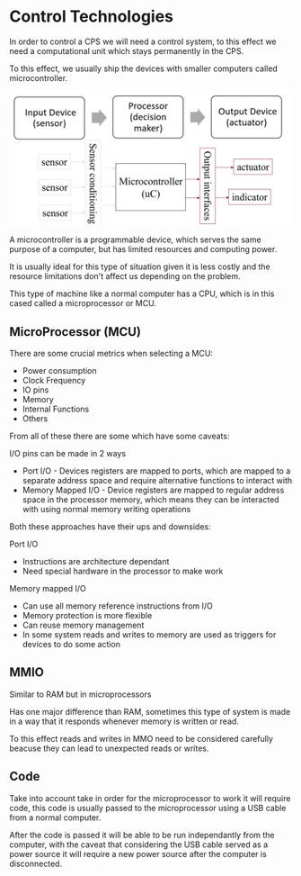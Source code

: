 # Control Technologies

In order to control a CPS we will need a control system, to this effect we need a computational unit which stays permanently in the CPS.

To this effect, we usually ship the devices with smaller computers called microcontroller.

![](../Images/MicrocontrollerScheme.png)

A microcontroller is a programmable device, which serves the same purpose of a computer, but has limited resources and computing power.

It is usually ideal for this type of situation given it is less costly and the resource limitations don't affect us depending on the problem.

This type of machine like a normal computer has a CPU, which is in this cased called a microprocessor or MCU.

## MicroProcessor (MCU)

There are some crucial metrics when selecting a MCU:
- Power consumption
- Clock Frequency
- IO pins
- Memory
- Internal Functions
- Others

From all of these there are some which have some caveats:

I/O pins can be made in 2 ways
- Port I/O - Devices registers are mapped to ports, which are mapped to a separate address space and require alternative functions to interact with
- Memory Mapped I/O - Device registers are mapped to regular address space in the processor memory, which means they can be interacted with using normal memory writing operations

Both these approaches have their ups and downsides:

Port I/O
- Instructions are architecture dependant
- Need special hardware in the processor to make work

Memory mapped I/O
- Can use all memory reference instructions from I/O
- Memory protection is more flexible
- Can reuse memory management
- In some system reads and writes to memory are used as triggers for devices to do some action

## MMIO

Similar to RAM but in microprocessors

Has one major difference than RAM, sometimes this type of system is made in a way that it responds whenever memory is written or read.

To this effect reads and writes in MMO need to be considered carefully beacuse they can lead to unexpected reads or writes.

## Code

Take into account take in order for the microprocessor to work it will require code, this code is usually passed to the microprocessor using a USB cable from a normal computer.

After the code is passed it will be able to be run independantly from the computer, with the caveat that considering the USB cable served as a power source it will require a new power source after the computer is disconnected.